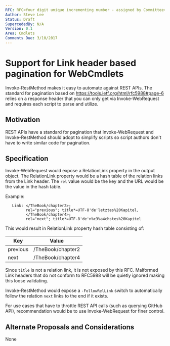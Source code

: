 ```yaml
---
RFC: RFC<four digit unique incrementing number - assigned by Committee>
Author: Steve Lee
Status: Draft
SupercededBy: N/A
Version: 0.1
Area: Cmdlets
Comments Due: 3/10/2017
---
```


# Support for Link header based pagination for WebCmdlets

Invoke-RestMethod makes it easy to automate against REST APIs.
The standard for pagination based on https://tools.ietf.org/html/rfc5988#page-6 relies on a response header that you can only get via Invoke-WebRequest and requires each script to parse and utilize.

## Motivation

REST APIs have a standard for pagination that Invoke-WebRequest and Invoke-RestMethod should adopt to simplify scripts so script authors don't have to write similar code for pagination.

## Specification

Invoke-WebRequest would expose a RelationLink property in the output object.
The RelationLink property would be a hash table of the relation links from the Link header.
The `rel` value would be the key and the URL would be the value in the hash table.

Example:
```
   Link: </TheBook/chapter2>;
         rel="previous"; title*=UTF-8'de'letztes%20Kapitel,
         </TheBook/chapter4>;
         rel="next"; title*=UTF-8'de'n%c3%a4chstes%20Kapitel
```

This would result in RelationLink property hash table consisting of:

|Key|Value|
|---|---|
|previous|/TheBook/chapter2|
|next|/TheBook/chapter4|

Since `title` is not a relation link, it is not exposed by this RFC.
Malformed Link headers that do not conform to RFC5988 will be quietly ignored making this loose validating.

Invoke-RestMethod would expose a `-FollowRelLink` switch to automatically follow the relation `next` links to the end if it exists.

For use cases that have to throttle REST API calls (such as querying GitHub API), recommendation would be to use Invoke-WebRequest for finer control.

## Alternate Proposals and Considerations

None
